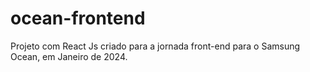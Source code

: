 # ocean-frontend
Projeto com React Js criado para a jornada front-end para o Samsung Ocean, em Janeiro de 2024.
